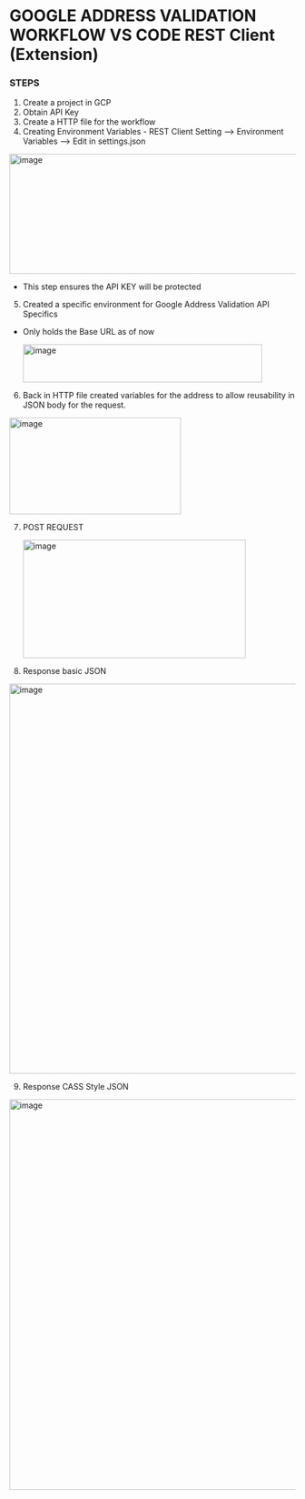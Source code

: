 # GOOGLE ADDRESS VALIDATION WORKFLOW VS CODE REST Client (Extension) 

### STEPS 
1. Create a project in GCP
2. Obtain API Key
3. Create a HTTP file for the workflow
4. Creating Environment Variables - REST Client Setting --> Environment Variables --> Edit in settings.json

<img width="570" height="211" alt="image" src="https://github.com/user-attachments/assets/81090ebf-5007-4711-88cc-86badb4f5ef7" />

* This step ensures the API KEY will be protected
5. Created a specific environment for Google Address Validation API Specifics 
* Only holds the Base URL as of now
  
  <img width="421" height="67" alt="image" src="https://github.com/user-attachments/assets/d7284aa4-e7ff-48d6-915b-cccde88a7558" />
  
6. Back in HTTP file created variables for the address to allow reusability in JSON body for the request.

  <img width="302" height="170" alt="image" src="https://github.com/user-attachments/assets/fdc7ac09-7434-492b-9f28-7d5e064b3cd8" />

7. POST REQUEST

   <img width="392" height="208" alt="image" src="https://github.com/user-attachments/assets/9c936e38-fee7-4081-9102-0f8ee7a9495b" />

8. Response basic JSON
   
<img width="1242" height="686" alt="image" src="https://github.com/user-attachments/assets/07f935e0-606a-4cf4-9ddc-426df527d84f" />

9. Response CASS Style JSON

<img width="1208" height="687" alt="image" src="https://github.com/user-attachments/assets/29a3ad8e-6211-4b7e-97a8-8d7f4958bd90" />

